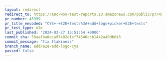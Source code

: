 ```yaml
---
layout: redirect
redirect_to: https://a8c-woo-test-reports.s3.amazonaws.com/public/pr/45999/e2e/index.html
pr_number: 45999
pr_title_encoded: "CYS+-+E2E+tests%3A+add+logo+picker+E2E+tests"
pr_test_type: e2e
last_published: "2024-03-27 15:51:54 +0000"
commit_sha: 58aafba0aca97482e1ef74540ecb1442a40db043
commit_message: "fix flakiness"
branch_name: add/e2e-add-logo-cys
passed: false
---
```

